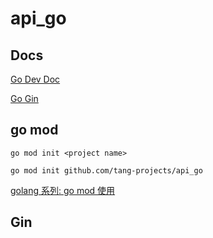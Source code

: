 # api_go

## Docs

[Go Dev Doc](https://go.dev/doc/)

[Go Gin](https://gin-gonic.com/docs/)

## go mod

`go mod init <project name>`

`go mod init github.com/tang-projects/api_go`

[golang 系列: go mod 使用](https://zhuanlan.zhihu.com/p/394103953)

## Gin

